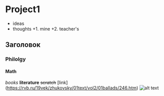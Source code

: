 # Project1
  * ideas
  * thoughts
  +1. mine
  +2. teacher's

## Заголовок
### Philolgy
#### Math 
*books* 
**literature**
~~scratch~~
[link] (https://rvb.ru/19vek/zhukovsky/01text/vol2/01ballads/246.htm)
![alt text](https://cdn.afterdawn.fi/v3/news/original/github-logo.png)
